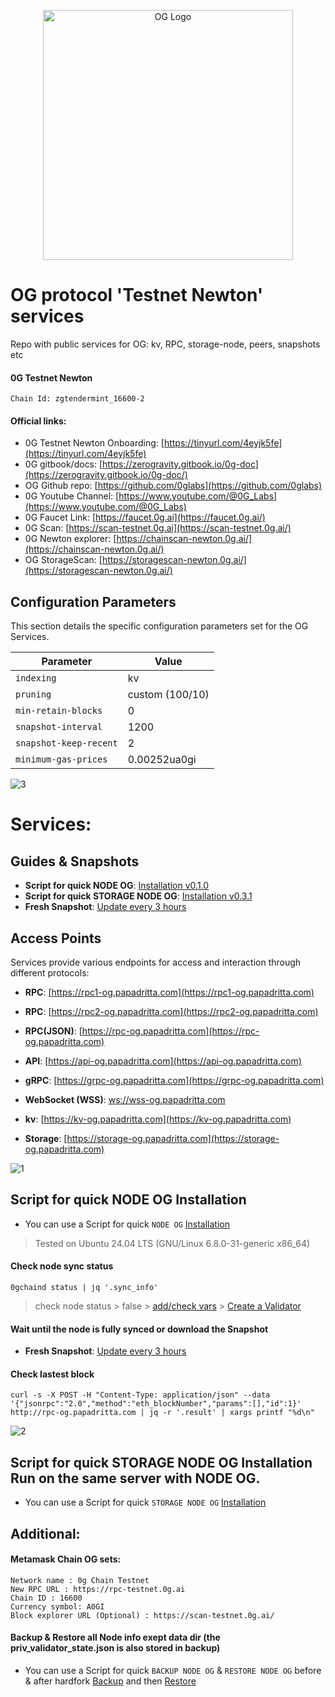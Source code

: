 <p align="center">
  <img src="https://github.com/papadritta/og-protocol-services/assets/90826754/5ec4b835-bb11-44d2-85d6-a644b6e6916e" width="400" alt="OG Logo">
</p>

# OG protocol 'Testnet Newton' services
Repo with public services for OG: kv, RPC, storage-node, peers, snapshots etc

#### 0G Testnet Newton
```
Chain Id: zgtendermint_16600-2
```
#### Official links:
- 0G Testnet Newton Onboarding: [https://tinyurl.com/4eyjk5fe](https://tinyurl.com/4eyjk5fe)
- 0G gitbook/docs: [https://zerogravity.gitbook.io/0g-doc](https://zerogravity.gitbook.io/0g-doc/)
- OG Github repo: [https://github.com/0glabs](https://github.com/0glabs)
- 0G Youtube Channel: [https://www.youtube.com/@0G_Labs](https://www.youtube.com/@0G_Labs)
- 0G Faucet Link: [https://faucet.0g.ai](https://faucet.0g.ai/)
- 0G Scan: [https://scan-testnet.0g.ai](https://scan-testnet.0g.ai/)
- 0G Newton explorer: [https://chainscan-newton.0g.ai/](https://chainscan-newton.0g.ai/)
- OG StorageScan: [https://storagescan-newton.0g.ai/](https://storagescan-newton.0g.ai/)

## Configuration Parameters
This section details the specific configuration parameters set for the OG Services.

| Parameter          | Value                                    |
| ------------------ | ---------------------------------------- |
| `indexing`         | kv                                       |
| `pruning`          | custom (100/10)                          |
| `min-retain-blocks`| 0                                        |
| `snapshot-interval`| 1200                                     |
| `snapshot-keep-recent` | 2                                    |
| `minimum-gas-prices`  | 0.00252ua0gi                          |

![3](https://github.com/papadritta/og-protocol-services/assets/90826754/5b4b6b87-5fd4-4e71-a0fe-c702f6b333b3)
# Services:
## Guides & Snapshots
- **Script for quick NODE OG**: [Installation v0.1.0](box/starter.md)
- **Script for quick STORAGE NODE OG**: [Installation v0.3.1](box/starter.md)
- **Fresh Snapshot**: [Update every 3 hours](box/Snapshot.md)

## Access Points
Services provide various endpoints for access and interaction through different protocols:

- **RPC**: [https://rpc1-og.papadritta.com](https://rpc1-og.papadritta.com)
- **RPC**: [https://rpc2-og.papadritta.com](https://rpc2-og.papadritta.com)

- **RPC(JSON)**: [https://rpc-og.papadritta.com](https://rpc-og.papadritta.com)
- **API**: [https://api-og.papadritta.com](https://api-og.papadritta.com)
- **gRPC**: [https://grpc-og.papadritta.com](https://grpc-og.papadritta.com)
- **WebSocket (WSS)**: [ws://wss-og.papadritta.com](ws://wss-og.papadritta.com)
- **kv**: [https://kv-og.papadritta.com](https://kv-og.papadritta.com)
- **Storage**: [https://storage-og.papadritta.com](https://storage-og.papadritta.com)

![1](https://github.com/papadritta/og-protocol-services/assets/90826754/44003484-ed9a-4e48-a598-bfe258366c35)

## Script for quick NODE OG Installation

- You can use a Script for quick `NODE OG` [Installation](box/starter.md)

>Tested on Ubuntu 24.04 LTS (GNU/Linux 6.8.0-31-generic x86_64)

#### Check node sync status
```
0gchaind status | jq '.sync_info'
```
> check node status > false > [add/check vars](configs/vars.properties) > [Create a Validator](configs/Validator.properties)

#### Wait until the node is fully synced or download the Snapshot 

- **Fresh Snapshot**: [Update every 3 hours](box/Snapshot.md)

#### Check lastest block
```
curl -s -X POST -H "Content-Type: application/json" --data '{"jsonrpc":"2.0","method":"eth_blockNumber","params":[],"id":1}' http://rpc-og.papadritta.com | jq -r '.result' | xargs printf "%d\n"
```

![2](https://github.com/papadritta/og-protocol-services/assets/90826754/2afad023-c7f6-49c1-a2d0-fde81d6133b0)

## Script for quick STORAGE NODE OG Installation Run on the same server with NODE OG.

- You can use a Script for quick `STORAGE NODE OG` [Installation](box/starter.md)

## Additional:

#### Metamask Chain OG sets:
```
Network name : 0g Chain Testnet
New RPC URL : https://rpc-testnet.0g.ai
Chain ID : 16600
Currency symbol: A0GI
Block explorer URL (Optional) : https://scan-testnet.0g.ai/
```
#### Backup & Restore all Node info exept data dir (the priv_validator_state.json is also stored in backup)
- You can use a Script for quick `BACKUP NODE OG` & `RESTORE NODE OG` before & after hardfork [Backup](box/backup_restore.md) and then [Restore](box/backup_restore.md)



